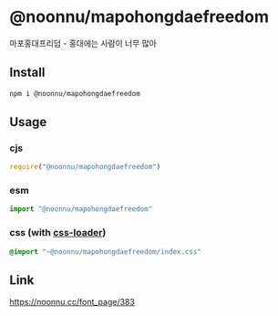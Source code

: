 # @noonnu/mapohongdaefreedom
마포홍대프리덤 - 홍대에는 사람이 너무 많아

## Install
```sh
npm i @noonnu/mapohongdaefreedom
```
## Usage
### cjs
```js
require("@noonnu/mapohongdaefreedom")
```
### esm
```js
import "@noonnu/mapohongdaefreedom"
```
### css (with [css-loader](https://github.com/webpack-contrib/css-loader))
```css
@import "~@noonnu/mapohongdaefreedom/index.css"
```

## Link
https://noonnu.cc/font_page/383